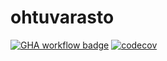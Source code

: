 # ohtuvarasto

[![GHA workflow badge](https://github.com/n1k1k/ohtuvarasto/workflows/CI/badge.svg)](https://github.com/n1k1k/ohtuvarasto/actions)
[![codecov](https://codecov.io/github/n1k1k/ohtuvarasto/graph/badge.svg?token=DMGBLCE848)](https://codecov.io/github/n1k1k/ohtuvarasto)
